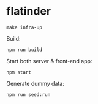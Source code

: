 # flatinder

```
make infra-up
```

Build:

```
npm run build
```

Start both server & front-end app:

```
npm start
```

Generate dummy data:
```
npm run seed:run
```
